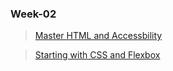 ### Week-02

> [Master HTML and Accessbility](https://app.eraser.io/workspace/aqaTC9ma4qmZ9CDuSriU)

> [Starting with CSS and Flexbox](https://app.eraser.io/workspace/iZgXlFx51QbosAoxqrUQ)